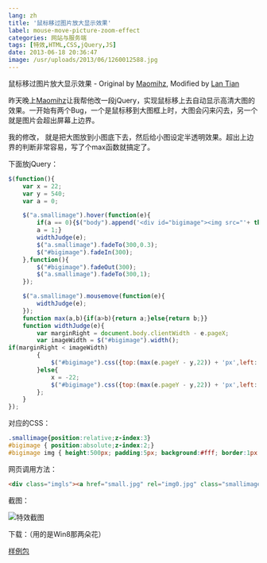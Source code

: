 ```yaml
---
lang: zh
title: '鼠标移过图片放大显示效果'
label: mouse-move-picture-zoom-effect
categories: 网站与服务端
tags: [特效,HTML,CSS,jQuery,JS]
date: 2013-06-18 20:36:47
image: /usr/uploads/2013/06/1260012588.jpg
---
```

鼠标移过图片放大显示效果 - Original by <a href="http://maomihz.com" target="_blank">Maomihz</a>, Modified by <a href="https://lantian.pub" target="_blank">Lan Tian</a>

昨天晚上<a href="http://maomihz.com" target="_blank">Maomihz</a>让我帮他改一段jQuery，实现鼠标移上去自动显示高清大图的效果。一开始有两个Bug，一个是鼠标移到大图框上时，大图会闪来闪去，另一个就是图片会超出屏幕上边界。

我的修改， 就是把大图放到小图底下去，然后给小图设定半透明效果。超出上边界的判断非常容易，写了个max函数就搞定了。

下面放jQuery：

```javascript
$(function(){
    var x = 22;
    var y = 540;
    var a = 0;

    $("a.smallimage").hover(function(e){
        if(a == 0){$("body").append('<div id="bigimage"><img src="'+ this.rel + '" alt="" /></div>');
        a = 1;}
        widthJudge(e);
        $("a.smallimage").fadeTo(300,0.3);
        $("#bigimage").fadeIn(300);
    },function(){
        $("#bigimage").fadeOut(300);
        $("a.smallimage").fadeTo(300,1);
    });

    $("a.smallimage").mousemove(function(e){
        widthJudge(e);
    });
    function max(a,b){if(a>b){return a;}else{return b;}}
    function widthJudge(e){
        var marginRight = document.body.clientWidth - e.pageX; 
        var imageWidth = $("#bigimage").width();
if(marginRight < imageWidth)
        {
            $("#bigimage").css({top:(max(e.pageY - y,22)) + 'px',left:(document.body.clientWidth - imageWidth + x ) + 'px'});
        }else{
            x = -22;
            $("#bigimage").css({top:(max(e.pageY - y,22)) + 'px',left:(e.pageX + x ) + 'px'});
        };
    }
});
```

对应的CSS：

```css
.smallimage{position:relative;z-index:3}
#bigimage { position:absolute;z-index:2;}
#bigimage img { height:500px; padding:5px; background:#fff; border:1px solid #e3e3e3;}
```

网页调用方法：

```html
<div class="imgls"><a href="small.jpg" rel="img0.jpg" class="smallimage"><img src="small.jpg"></a></div>
```

截图：

![特效截图](/usr/uploads/2013/06/1260012588.jpg)

下载：（用的是Win8那两朵花）

[样例包](/usr/uploads/2013/06/3009674103.zip)
